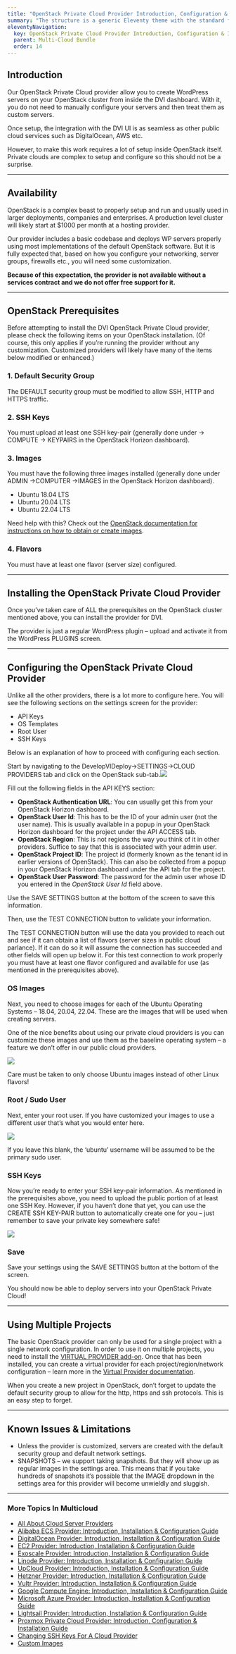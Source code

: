 ```yaml
---
title: "OpenStack Private Cloud Provider Introduction, Configuration & Installation Guide"
summary: "The structure is a generic Eleventy theme with the standard folder and file names."
eleventyNavigation:
  key: OpenStack Private Cloud Provider Introduction, Configuration & Installation Guide
  parent: Multi-Cloud Bundle
  order: 14
---
```

## Introduction

Our OpenStack Private Cloud provider allow you to create WordPress servers on your OpenStack cluster from inside the DVI dashboard. With it, you do not need to manually configure your servers and then treat them as custom servers.

Once setup, the integration with the DVI UI is as seamless as other public cloud services such as DigitalOcean, AWS etc.

However, to make this work requires a lot of setup inside OpenStack itself. Private clouds are complex to setup and configure so this should not be a surprise.

- - -

## Availability

OpenStack is a complex beast to properly setup and run and usually used in larger deployments, companies and enterprises. A production level cluster will likely start at $1000 per month at a hosting provider.

Our provider includes a basic codebase and deploys WP servers properly using most implementations of the default OpenStack software. But it is fully expected that, based on how you configure your networking, server groups, firewalls etc., you will need some customization.

**Because of this expectation, the provider is not available without a services contract and we do not offer free support for it.**

- - -

## OpenStack Prerequisites

Before attempting to install the DVI OpenStack Private Cloud provider, please check the following items on your OpenStack installation. (Of course, this only applies if you’re running the provider without any customization. Customized providers will likely have many of the items below modified or enhanced.)

### 1\. Default Security Group

The DEFAULT security group must be modified to allow SSH, HTTP and HTTPS traffic.

### 2\. SSH Keys

You must upload at least one SSH key-pair (generally done under <your project> → COMPUTE → KEYPAIRS in the OpenStack Horizon dashboard).

### 3\. Images

You must have the following three images installed (generally done under ADMIN →COMPUTER →IMAGES in the OpenStack Horizon dashboard).

*   Ubuntu 18.04 LTS
*   Ubuntu 20.04 LTS
*   Ubuntu 22.04 LTS

Need help with this? Check out the [OpenStack documentation for instructions on how to obtain or create images](https://web.archive.org/web/20240529160621/https://docs.openstack.org/image-guide/obtain-images.html).

### 4\. Flavors

You must have at least one flavor (server size) configured.

- - -

## Installing the OpenStack Private Cloud Provider

Once you’ve taken care of ALL the prerequisites on the OpenStack cluster mentioned above, you can install the provider for DVI.

The provider is just a regular WordPress plugin – upload and activate it from the WordPress PLUGINS screen.

- - -

## Configuring the OpenStack Private Cloud Provider

Unlike all the other providers, there is a lot more to configure here. You will see the following sections on the settings screen for the provider:

*   API Keys
*   OS Templates
*   Root User
*   SSH Keys

Below is an explanation of how to proceed with configuring each section.

Start by navigating to the DevelopVIDeploy->SETTINGS->CLOUD PROVIDERS tab and click on the OpenStack sub-tab.[![](https://web.archive.org/web/20240529160621im_/https://wpclouddeploy.com/wp-content/uploads/2022/07/Snag_1e63e90b.png)](https://web.archive.org/web/20240529160621/https://wpclouddeploy.com/wp-content/uploads/2022/07/Snag_1e63e90b.png)

Fill out the following fields in the API KEYS section:

*   **OpenStack Authentication URL**: You can usually get this from your OpenStack Horizon dashboard.
*   **OpenStack User Id**: This has to be the ID of your admin user (not the user name). This is usually available in a popup in your OpenStack Horizon dashboard for the project under the API ACCESS tab.
*   **OpenStack Region**: This is not regions the way you think of it in other providers. Suffice to say that this is associated with your admin user.
*   **OpenStack Project ID**: The project id (formerly known as the tenant id in earlier versions of OpenStack). This can also be collected from a popup in your OpenStack Horizon dashboard under the API tab for the project.
*   **OpenStack User Password**: The password for the admin user whose ID you entered in the _OpenStack User Id_ field above.

Use the SAVE SETTINGS button at the bottom of the screen to save this information.

Then, use the TEST CONNECTION button to validate your information.

The TEST CONNECTION button will use the data you provided to reach out and see if it can obtain a list of flavors (server sizes in public cloud parlance). If it can do so it will assume the connection has succeeded and other fields will open up below it. For this test connection to work properly you must have at least one flavor configured and available for use (as mentioned in the prerequisites above).

### OS Images

Next, you need to choose images for each of the Ubuntu Operating Systems – 18.04, 20.04, 22.04. These are the images that will be used when creating servers.

One of the nice benefits about using our private cloud providers is you can customize these images and use them as the baseline operating system – a feature we don’t offer in our public cloud providers.

[![](https://web.archive.org/web/20240529160621im_/https://wpclouddeploy.com/wp-content/uploads/2022/07/wpcd-openstack-config-03.png)](https://web.archive.org/web/20240529160621/https://wpclouddeploy.com/wp-content/uploads/2022/07/wpcd-openstack-config-03.png)

Care must be taken to only choose Ubuntu images instead of other Linux flavors!

### Root / Sudo User

Next, enter your root user. If you have customized your images to use a different user that’s what you would enter here.

[![](https://web.archive.org/web/20240529160621im_/https://wpclouddeploy.com/wp-content/uploads/2022/07/wpcd-openstack-config-04.png)](https://web.archive.org/web/20240529160621/https://wpclouddeploy.com/wp-content/uploads/2022/07/wpcd-openstack-config-04.png)

If you leave this blank, the ‘ubuntu’ username will be assumed to be the primary sudo user.

### SSH Keys

Now you’re ready to enter your SSH key-pair information. As mentioned in the prerequisites above, you need to upload the public portion of at least one SSH Key. However, if you haven’t done that yet, you can use the CREATE SSH KEY-PAIR button to automatically create one for you – just remember to save your private key somewhere safe!

[![](https://web.archive.org/web/20240529160621im_/https://wpclouddeploy.com/wp-content/uploads/2022/07/wpcd-openstack-config-05.png)](https://web.archive.org/web/20240529160621/https://wpclouddeploy.com/wp-content/uploads/2022/07/wpcd-openstack-config-05.png)

### Save

Save your settings using the SAVE SETTINGS button at the bottom of the screen.

You should now be able to deploy servers into your OpenStack Private Cloud!

- - -

## Using Multiple Projects

The basic OpenStack provider can only be used for a single project with a single network configuration. In order to use it on multiple projects, you need to install the [VIRTUAL PROVIDER add-on](https://web.archive.org/web/20240529160621/https://wpclouddeploy.com/downloads/virtual-cloud-provider/). Once that has been installed, you can create a virtual provider for each project/region/network configuration – learn more in the [Virtual Provider documentation](https://web.archive.org/web/20240529160621/https://wpclouddeploy.com/documentation/wpcloud-deploy-admin/virtual-cloud-providers/).

When you create a new project in OpenStack, don’t forget to update the default security group to allow for the http, https and ssh protocols. This is an easy step to forget.

- - -

## Known Issues & Limitations

*   Unless the provider is customized, servers are created with the default security group and default network settings.
*   SNAPSHOTS – we support taking snapshots. But they will show up as regular images in the settings area. This means that if you take hundreds of snapshots it’s possible that the IMAGE dropdown in the settings area for this provider will become unwieldly and sluggish.

- - -

### More Topics In Multicloud

*   [All About Cloud Server Providers](https://web.archive.org/web/20240529160621/https://wpclouddeploy.com/documentation/cloud-providers/all-about-cloud-server-providers/)
*   [Alibaba ECS Provider: Introduction, Installation & Configuration Guide](https://web.archive.org/web/20240529160621/https://wpclouddeploy.com/documentation/cloud-providers/alibaba-ecs-provider-introduction-installation-configuration-guide/)
*   [DigitalOcean Provider: Introduction, Installation & Configuration Guide](https://web.archive.org/web/20240529160621/https://wpclouddeploy.com/documentation/cloud-providers/digital-ocean-provider-introduction-installation-configuration-guide/)
*   [EC2 Provider: Introduction, Installation & Configuration Guide](https://web.archive.org/web/20240529160621/https://wpclouddeploy.com/documentation/cloud-providers/ec2-provider/)
*   [Exoscale Provider: Introduction, Installation & Configuration Guide](https://web.archive.org/web/20240529160621/https://wpclouddeploy.com/documentation/cloud-providers/exoscale-provider-introduction-installation-configuration-guide/)
*   [Linode Provider: Introduction, Installation & Configuration Guide](https://web.archive.org/web/20240529160621/https://wpclouddeploy.com/documentation/cloud-providers/linode-provider-introduction-installation-configuration-guide/)
*   [UpCloud Provider: Introduction, Installation & Configuration Guide](https://web.archive.org/web/20240529160621/https://wpclouddeploy.com/documentation/cloud-providers/upcloud-provider-introduction-installation-configuration-guide/)
*   [Hetzner Provider: Introduction, Installation & Configuration Guide](https://web.archive.org/web/20240529160621/https://wpclouddeploy.com/documentation/cloud-providers/hetzner-provider-introduction-installation-configuration-guide/)
*   [Vultr Provider: Introduction, Installation & Configuration Guide](https://web.archive.org/web/20240529160621/https://wpclouddeploy.com/documentation/cloud-providers/vultr-provider-introduction-installation-configuration-guide/)
*   [Google Compute Engine: Introduction, Installation & Configuration Guide](https://web.archive.org/web/20240529160621/https://wpclouddeploy.com/documentation/cloud-providers/google-compute-engine-introduction-installation-configuration-guide/)
*   [Microsoft Azure Provider: Introduction, Installation & Configuration Guide](https://web.archive.org/web/20240529160621/https://wpclouddeploy.com/documentation/cloud-providers/microsoft-azure-provider-introduction-installation-configuration-guide/)
*   [Lightsail Provider: Introduction, Installation & Configuration Guide](https://web.archive.org/web/20240529160621/https://wpclouddeploy.com/documentation/cloud-providers/lightsail-provider-introduction-installation-configuration-guide/)
*   [Proxmox Private Cloud Provider: Introduction, Configuration & Installation Guide](https://web.archive.org/web/20240529160621/https://wpclouddeploy.com/documentation/cloud-providers/proxmox-private-cloud-provider-introduction-configuration-installation-guide/)
*   [Changing SSH Keys For A Cloud Provider](https://web.archive.org/web/20240529160621/https://wpclouddeploy.com/documentation/cloud-providers/changing-ssh-keys-in-cloud-provider-settings/)
*   [Custom Images](https://web.archive.org/web/20240529160621/https://wpclouddeploy.com/documentation/cloud-providers/custom-images/)
